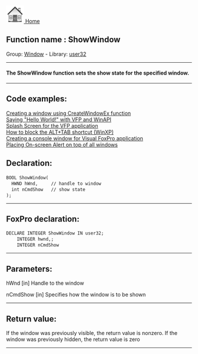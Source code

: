 [<img src="../../images/home.png"> Home ](https://github.com/VFPX/Win32API)  

## Function name : ShowWindow
Group: [Window](../../functions_group.md#Window)  -  Library: [user32](../../libraries.md#user32)  
***  


#### The ShowWindow function sets the show state for the specified window.
***  


## Code examples:
[Creating a window using CreateWindowEx function](../../samples/sample_050.md)  
[Saying "Hello World!" with VFP and WinAPI](../../samples/sample_119.md)  
[Splash Screen for the VFP application](../../samples/sample_294.md)  
[How to block the ALT+TAB shortcut (WinXP)](../../samples/sample_432.md)  
[Creating a console window for Visual FoxPro application](../../samples/sample_474.md)  
[Placing On-screen Alert on top of all windows](../../samples/sample_504.md)  

## Declaration:
```foxpro  
BOOL ShowWindow(
  HWND hWnd,     // handle to window
  int nCmdShow   // show state
);  
```  
***  


## FoxPro declaration:
```foxpro  
DECLARE INTEGER ShowWindow IN user32;
    INTEGER hwnd,;
    INTEGER nCmdShow  
```  
***  


## Parameters:
hWnd 
[in] Handle to the window

nCmdShow 
[in] Specifies how the window is to be shown  
***  


## Return value:
If the window was previously visible, the return value is nonzero. 
If the window was previously hidden, the return value is zero
  
***  

